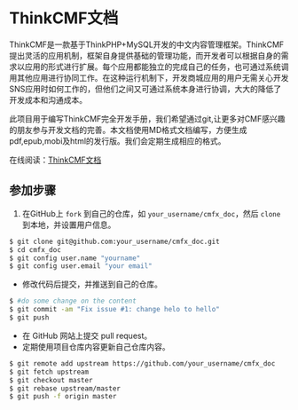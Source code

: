 # ThinkCMF文档

ThinkCMF是一款基于ThinkPHP+MySQL开发的中文内容管理框架。ThinkCMF提出灵活的应用机制，框架自身提供基础的管理功能，而开发者可以根据自身的需求以应用的形式进行扩展。每个应用都能独立的完成自己的任务，也可通过系统调用其他应用进行协同工作。在这种运行机制下，开发商城应用的用户无需关心开发SNS应用时如何工作的，但他们之间又可通过系统本身进行协调，大大的降低了开发成本和沟通成本。

此项目用于编写ThinkCMF完全开发手册，我们希望通过git,让更多对CMF感兴趣的朋友参与开发文档的完善。本文档使用MD格式文档编写，方便生成pdf,epub,mobi及html的发行版。我们会定期生成相应的格式。

在线阅读：[ThinkCMF文档](http://www.thinkcmf.com/docs/cmfx)


## 参加步骤
1. 在GitHub上 `fork` 到自己的仓库，如 `your_username/cmfx_doc`，然后 `clone` 到本地，并设置用户信息。
```bash
$ git clone git@github.com:your_username/cmfx_doc.git
$ cd cmfx_doc
$ git config user.name "yourname"
$ git config user.email "your email"
```
* 修改代码后提交，并推送到自己的仓库。
```bash
$ #do some change on the content
$ git commit -am "Fix issue #1: change helo to hello"
$ git push
```
* 在 GitHub 网站上提交 pull request。
* 定期使用项目仓库内容更新自己仓库内容。
```bash
$ git remote add upstream https://github.com/your_username/cmfx_doc
$ git fetch upstream
$ git checkout master
$ git rebase upstream/master
$ git push -f origin master
```